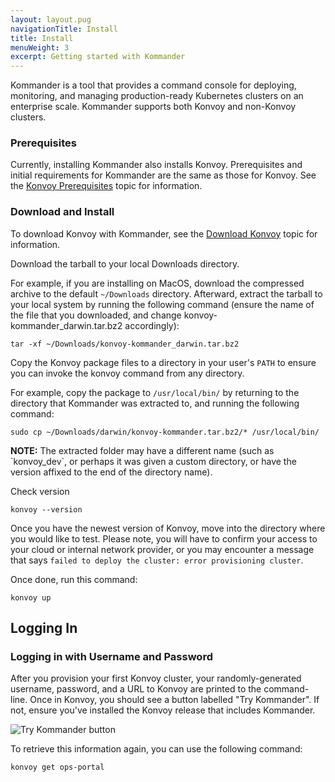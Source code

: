 ```yaml
---
layout: layout.pug
navigationTitle: Install
title: Install
menuWeight: 3
excerpt: Getting started with Kommander
---
```


Kommander is a tool that provides a command console for deploying, monitoring, and managing production-ready Kubernetes clusters on an enterprise scale. Kommander supports both Konvoy and non-Konvoy clusters.

### Prerequisites

Currently, installing Kommander also installs Konvoy. Prerequisites and initial requirements for Kommander are the same as those for Konvoy. See the [Konvoy Prerequisites](/ksphere/konvoy/latest/quick-start/#prequisites) topic for information.

### Download and Install

To download Konvoy with Kommander, see the [Download Konvoy](https://docs.d2iq.com/ksphere/konvoy/latest/download/) topic for information.

Download the tarball to your local Downloads directory.

For example, if you are installing on MacOS, download the compressed archive to the default `~/Downloads` directory.
Afterward, extract the tarball to your local system by running the following command (ensure the name of the file that you downloaded, and change konvoy-kommander_darwin.tar.bz2 accordingly):

```
tar -xf ~/Downloads/konvoy-kommander_darwin.tar.bz2
```

Copy the Konvoy package files to a directory in your user's `PATH` to ensure you can invoke the konvoy command from any directory.

For example, copy the package to `/usr/local/bin/` by returning to the directory that Kommander was extracted to, and running the following command:

```
sudo cp ~/Downloads/darwin/konvoy-kommander.tar.bz2/* /usr/local/bin/
```

<p class="message--note"><strong>NOTE:</strong> The extracted folder may have a different name (such as `konvoy_dev`, or perhaps it was given a custom directory, or have the version affixed to the end of the directory name).</p>

Check version

```
konvoy --version
```

Once you have the newest version of Konvoy, move into the directory where you would like to test. Please note, you will have to confirm your access to your cloud or internal network provider, or you may encounter a message that says `failed to deploy the cluster: error provisioning cluster`.

Once done, run this command:

```
konvoy up
```

## Logging In

### Logging in with Username and Password

After you provision your first Konvoy cluster, your randomly-generated username, password, and a URL to Konvoy are printed to the command-line. Once in Konvoy, you should see a button labelled "Try Kommander". If not, ensure you've installed the Konvoy release that includes Kommander.

![Try Kommander button](/ksphere/kommander/1.0/img/try-kommander.png)

To retrieve this information again, you can use the following command:

```
konvoy get ops-portal
```
